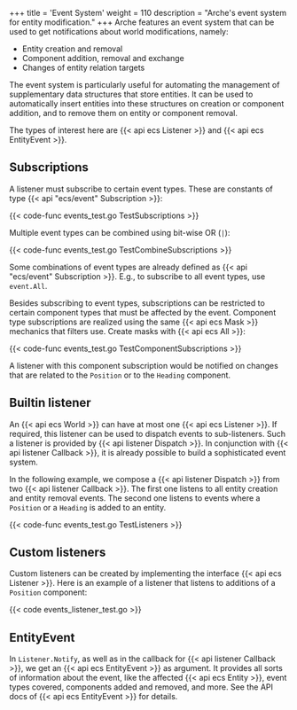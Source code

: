+++
title = 'Event System'
weight = 110
description = "Arche's event system for entity modification."
+++
Arche features an event system that can be used to get notifications about world modifications, namely:

 - Entity creation and removal
 - Component addition, removal and exchange
 - Changes of entity relation targets

The event system is particularly useful for automating the management
of supplementary data structures that store entities.
It can be used to automatically insert entities into these structures on creation
or component addition, and to remove them on entity or component removal.

The types of interest here are {{< api ecs Listener >}} and {{< api ecs EntityEvent >}}.

## Subscriptions

A listener must subscribe to certain event types.
These are constants of type {{< api "ecs/event" Subscription >}}:

{{< code-func events_test.go TestSubscriptions >}}

Multiple event types can be combined using bit-wise OR (`|`):

{{< code-func events_test.go TestCombineSubscriptions >}}

Some combinations of event types are already defined as {{< api "ecs/event" Subscription >}}.
E.g., to subscribe to all event types, use `event.All`.

Besides subscribing to event types, subscriptions can be restricted to certain component types
that must be affected by the event.
Component type subscriptions are realized using the same {{< api ecs Mask >}} mechanics that filters use. Create masks with {{< api ecs All >}}:

{{< code-func events_test.go TestComponentSubscriptions >}}

A listener with this component subscription would be notified on changes
that are related to the `Position` or to the `Heading` component.

## Builtin listener

An {{< api ecs World >}} can have at most one {{< api ecs Listener >}}.
If required, this listener can be used to dispatch events to sub-listeners.
Such a listener is provided by {{< api listener Dispatch >}}.
In conjunction with {{< api listener Callback >}},
it is already possible to build a sophisticated event system.

In the following example, we compose a {{< api listener Dispatch >}} from two {{< api listener Callback >}}.
The first one listens to all entity creation and entity removal events.
The second one listens to events where a `Position` or a `Heading` is added to an entity.

{{< code-func events_test.go TestListeners >}}

## Custom listeners

Custom listeners can be created by implementing the interface {{< api ecs Listener >}}.
Here is an example of a listener that listens to additions of a `Position` component:

{{< code events_listener_test.go >}}

## EntityEvent

In `Listener.Notify`, as well as in the callback for {{< api listener Callback >}}, we get an {{< api ecs EntityEvent >}} as argument.
It provides all sorts of information about the event, like the affected {{< api ecs Entity >}},
event types covered, components added and removed, and more. See the API docs of {{< api ecs EntityEvent >}} for details.

